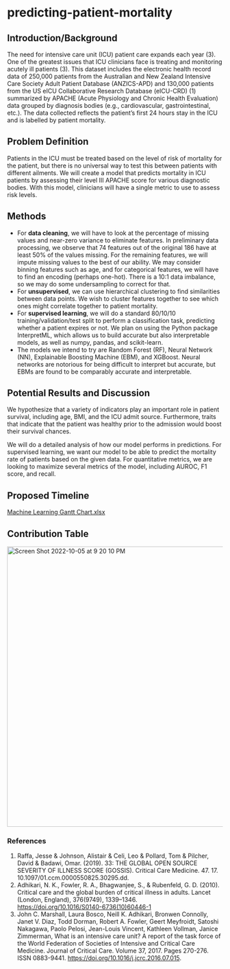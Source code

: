# predicting-patient-mortality

## Introduction/Background 
The need for intensive care unit (ICU) patient care expands each year (3). One of the greatest issues that ICU clinicians face is treating and monitoring acutely ill patients (3). This dataset includes the electronic health record data of 250,000 patients from the Australian and New Zealand Intensive Care Society Adult Patient Database (ANZICS-APD) and 130,000 patients from the US eICU Collaborative Research Database (eICU-CRD) (1) summarized by APACHE (Acute Physiology and Chronic Health Evaluation) data grouped by diagnosis bodies (e.g., cardiovascular, gastrointestinal, etc.). The data collected reflects the patient’s first 24 hours stay in the ICU and is labelled by patient mortality. 
## Problem Definition
Patients in the ICU must be treated based on the level of risk of mortality for the patient, but there is no universal way to test this between patients with different ailments. We will create a model that predicts mortality in ICU patients by assessing their level III APACHE score for various diagnostic bodies. With this model, clinicians will have a single metric to use to assess risk levels. 
## Methods 
- For **data cleaning**, we will have to look at the percentage of missing values and near-zero variance to eliminate features. In preliminary data processing, we observe that 74 features out of the original 186 have at least 50% of the values missing. For the remaining features, we will impute missing values to the best of our ability. We may consider binning features such as age, and for categorical features, we will have to find an encoding (perhaps one-hot). There is a 10:1 data imbalance, so we may do some undersampling to correct for that.   
- For **unsupervised**, we can use hierarchical clustering to find similarities between data points. We wish to cluster features together to see which ones might correlate together to patient mortality.  
- For **supervised learning**, we will do a standard 80/10/10 training/validation/test split to perform a classification task, predicting whether a patient expires or not. We plan on using the Python package InterpretML, which allows us to build accurate but also interpretable models, as well as numpy, pandas, and scikit-learn. 
- The models we intend to try are Random Forest (RF), Neural Network (NN), Explainable Boosting Machine (EBM), and XGBoost. Neural networks are notorious for being difficult to interpret but accurate, but EBMs are found to be comparably accurate and interpretable. 

## Potential Results and Discussion 
We hypothesize that a variety of indicators play an important role in patient survival, including age, BMI, and the ICU admit source. Furthermore, traits that indicate that the patient was healthy prior to the admission would boost their survival chances. 

We will do a detailed analysis of how our model performs in predictions. For supervised learning, we want our model to be able to predict the mortality rate of patients based on the given data. For quantitative metrics, we are looking to maximize several metrics of the model, including AUROC, F1 score, and recall.  

## Proposed Timeline
[Machine Learning Gantt Chart.xlsx](https://github.com/cheryl-hwang/predicting-patient-mortality/files/9720162/Machine.Learning.Gantt.Chart.xlsx)

## Contribution Table
<img width="653" alt="Screen Shot 2022-10-05 at 9 20 10 PM" src="https://user-images.githubusercontent.com/115046770/194192815-c4be91dc-0f74-4568-a799-bc9ff1cac4f1.png">

### References 
1. Raffa, Jesse & Johnson, Alistair & Celi, Leo & Pollard, Tom & Pilcher, David & Badawi, Omar. (2019). 33: THE GLOBAL OPEN SOURCE SEVERITY OF ILLNESS SCORE (GOSSIS). Critical Care Medicine. 47. 17. 10.1097/01.ccm.0000550825.30295.dd. 
2. Adhikari, N. K., Fowler, R. A., Bhagwanjee, S., & Rubenfeld, G. D. (2010). Critical care and the global burden of critical illness in adults. Lancet (London, England), 376(9749), 1339–1346. https://doi.org/10.1016/S0140-6736(10)60446-1 
3. John C. Marshall, Laura Bosco, Neill K. Adhikari, Bronwen Connolly, Janet V. Diaz, Todd Dorman, Robert A. Fowler, Geert Meyfroidt, Satoshi Nakagawa, Paolo Pelosi, Jean-Louis Vincent, Kathleen Vollman, Janice Zimmerman, What is an intensive care unit? A report of the task force of the World Federation of Societies of Intensive and Critical Care Medicine. Journal of Critical Care. Volume 37, 2017. Pages 270-276. ISSN 0883-9441. https://doi.org/10.1016/j.jcrc.2016.07.015. 
